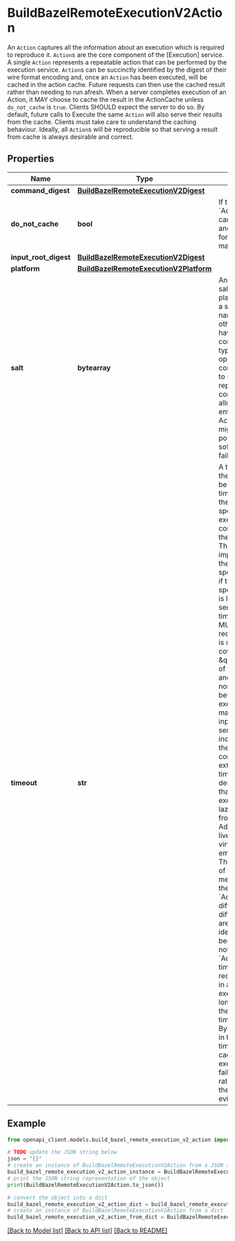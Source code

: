 # BuildBazelRemoteExecutionV2Action

An `Action` captures all the information about an execution which is required to reproduce it. `Action`s are the core component of the [Execution] service. A single `Action` represents a repeatable action that can be performed by the execution service. `Action`s can be succinctly identified by the digest of their wire format encoding and, once an `Action` has been executed, will be cached in the action cache. Future requests can then use the cached result rather than needing to run afresh. When a server completes execution of an Action, it MAY choose to cache the result in the ActionCache unless `do_not_cache` is `true`. Clients SHOULD expect the server to do so. By default, future calls to Execute the same `Action` will also serve their results from the cache. Clients must take care to understand the caching behaviour. Ideally, all `Action`s will be reproducible so that serving a result from cache is always desirable and correct.

## Properties

Name | Type | Description | Notes
------------ | ------------- | ------------- | -------------
**command_digest** | [**BuildBazelRemoteExecutionV2Digest**](BuildBazelRemoteExecutionV2Digest.md) |  | [optional] 
**do_not_cache** | **bool** | If true, then the &#x60;Action&#x60;&#39;s result cannot be cached, and in-flight requests for the same &#x60;Action&#x60; may not be merged. | [optional] 
**input_root_digest** | [**BuildBazelRemoteExecutionV2Digest**](BuildBazelRemoteExecutionV2Digest.md) |  | [optional] 
**platform** | [**BuildBazelRemoteExecutionV2Platform**](BuildBazelRemoteExecutionV2Platform.md) |  | [optional] 
**salt** | **bytearray** | An optional additional salt value used to place this &#x60;Action&#x60; into a separate cache namespace from other instances having the same field contents. This salt typically comes from operational configuration specific to sources such as repo and service configuration, and allows disowning an entire set of ActionResults that might have been poisoned by buggy software or tool failures. | [optional] 
**timeout** | **str** | A timeout after which the execution should be killed. If the timeout is absent, then the client is specifying that the execution should continue as long as the server will let it. The server SHOULD impose a timeout if the client does not specify one, however, if the client does specify a timeout that is longer than the server&#39;s maximum timeout, the server MUST reject the request. The timeout is only intended to cover the \&quot;execution\&quot; of the specified action and not time in queue nor any overheads before or after execution such as marshalling inputs/outputs. The server SHOULD avoid including time spent the client doesn&#39;t have control over, and MAY extend or reduce the timeout to account for delays or speedups that occur during execution itself (e.g., lazily loading data from the Content Addressable Storage, live migration of virtual machines, emulation overhead). The timeout is a part of the Action message, and therefore two &#x60;Actions&#x60; with different timeouts are different, even if they are otherwise identical. This is because, if they were not, running an &#x60;Action&#x60; with a lower timeout than is required might result in a cache hit from an execution run with a longer timeout, hiding the fact that the timeout is too short. By encoding it directly in the &#x60;Action&#x60;, a lower timeout will result in a cache miss and the execution timeout will fail immediately, rather than whenever the cache entry gets evicted. | [optional] 

## Example

```python
from openapi_client.models.build_bazel_remote_execution_v2_action import BuildBazelRemoteExecutionV2Action

# TODO update the JSON string below
json = "{}"
# create an instance of BuildBazelRemoteExecutionV2Action from a JSON string
build_bazel_remote_execution_v2_action_instance = BuildBazelRemoteExecutionV2Action.from_json(json)
# print the JSON string representation of the object
print(BuildBazelRemoteExecutionV2Action.to_json())

# convert the object into a dict
build_bazel_remote_execution_v2_action_dict = build_bazel_remote_execution_v2_action_instance.to_dict()
# create an instance of BuildBazelRemoteExecutionV2Action from a dict
build_bazel_remote_execution_v2_action_from_dict = BuildBazelRemoteExecutionV2Action.from_dict(build_bazel_remote_execution_v2_action_dict)
```
[[Back to Model list]](../README.md#documentation-for-models) [[Back to API list]](../README.md#documentation-for-api-endpoints) [[Back to README]](../README.md)


